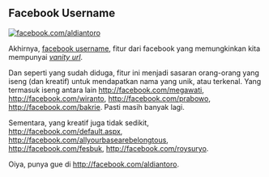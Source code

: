 ## Facebook Username

[![facebook.com/aldiantoro](http://files.getdropbox.com/u/112837/kriwil.com/image/post/facebookusername.png)](http://facebook.com/aldiantoro)

Akhirnya, [facebook username](http://facebook.com/username), fitur dari facebook yang memungkinkan kita mempunyai [_vanity url_](http://en.wikipedia.org/wiki/Vanity_URL).

Dan seperti yang sudah diduga, fitur ini menjadi sasaran orang-orang yang iseng (dan kreatif) untuk mendapatkan nama yang unik, atau terkenal. Yang termasuk iseng antara lain <http://facebook.com/megawati>, <http://facebook.com/wiranto>, <http://facebook.com/prabowo>, <http://facebook.com/bakrie>. Pasti masih banyak lagi.

Sementara, yang kreatif juga tidak sedikit, <http://facebook.com/default.aspx>, <http://facebook.com/allyourbasearebelongtous>, <http://facebook.com/fesbuk>, <http://facebook.com/roysuryo>.

Oiya, punya gue di <http://facebook.com/aldiantoro>.

<!-- {"time": "2009-06-14 01:00:17", "title": "Facebook Username"} -->
